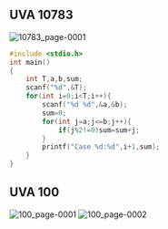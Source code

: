 ## UVA 10783
![10783_page-0001](https://user-images.githubusercontent.com/79676845/135036617-4d225b50-5cd0-49d3-93cc-4a2765c8630b.jpg)


```c
#include <stdio.h>
int main()
{
    int T,a,b,sum;
    scanf("%d",&T);
    for(int i=0;i<T;i++){
        scanf("%d %d",&a,&b);
        sum=0;
        for(int j=a;j<=b;j++){
            if(j%2!=0)sum=sum+j;
        }
        printf("Case %d:%d",i+1,sum);
    }
}

```

## UVA 100

![100_page-0001](https://user-images.githubusercontent.com/79676845/135036726-f22876cd-b139-407f-a9a1-a67b73196fd2.jpg)
![100_page-0002](https://user-images.githubusercontent.com/79676845/135036835-8110ca68-4e0d-45c9-b1aa-481a215b18bf.jpg)
